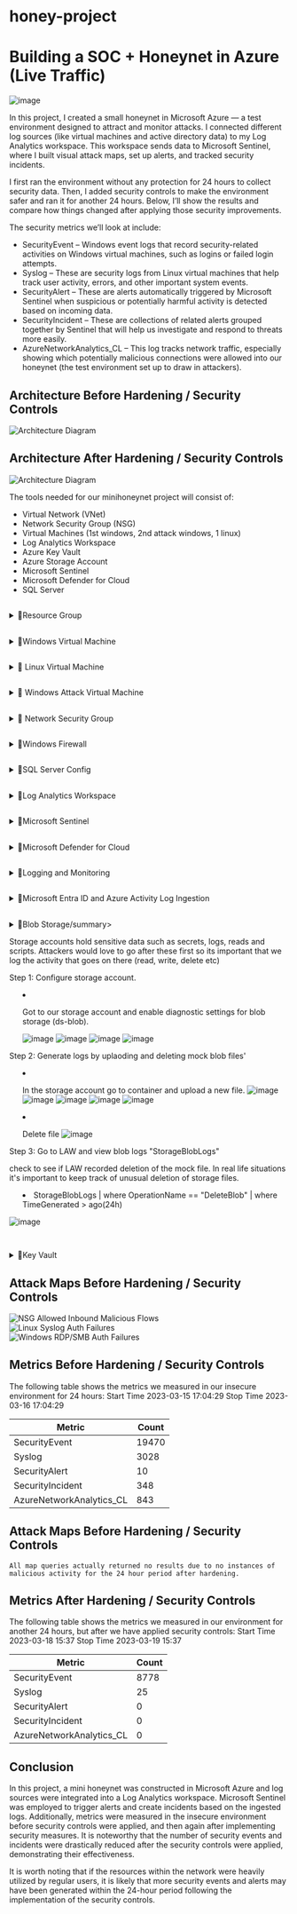 # honey-project
# Building a SOC + Honeynet in Azure (Live Traffic)
![image](https://github.com/user-attachments/assets/1974b4f8-7332-4ebd-99c1-59d70491a0b4)


In this project, I created a small honeynet in Microsoft Azure — a test environment designed to attract and monitor attacks. I connected different log sources (like virtual machines and active directory data) to my Log Analytics workspace. This workspace sends data to Microsoft Sentinel, where I built visual attack maps, set up alerts, and tracked security incidents.

I first ran the environment without any protection for 24 hours to collect security data. Then, I added security controls to make the environment safer and ran it for another 24 hours. Below, I’ll show the results and compare how things changed after applying those security improvements.

The security metrics we’ll look at include:

- SecurityEvent – Windows event logs that record security-related activities on Windows virtual machines, such as logins or failed login attempts.
- Syslog – These are security logs from Linux virtual machines that help track user activity, errors, and other important system events.
- SecurityAlert – These are alerts automatically triggered by Microsoft Sentinel when suspicious or potentially harmful activity is detected based on incoming data.
- SecurityIncident – These are collections of related alerts grouped together by Sentinel that will help us investigate and respond to threats more easily.
- AzureNetworkAnalytics_CL – This log tracks network traffic, especially showing which potentially malicious connections were allowed into our honeynet (the test environment set up to draw in attackers).

## Architecture Before Hardening / Security Controls
![Architecture Diagram](https://i.imgur.com/aBDwnKb.jpg)

## Architecture After Hardening / Security Controls
![Architecture Diagram](https://i.imgur.com/YQNa9Pp.jpg)

The tools needed for our minihoneynet project will consist of:

- Virtual Network (VNet)
- Network Security Group (NSG)
- Virtual Machines (1st windows, 2nd attack windows, 1 linux)
- Log Analytics Workspace
- Azure Key Vault
- Azure Storage Account
- Microsoft Sentinel
- Microsoft Defender for Cloud
- SQL Server

##
<details><summary>🔽Resource Group</summary>

The first thing we are going to do is create a resource group so that we have a folder that keeps all the related cloud stuff for a project—like virtual machines, storage, and settings—organized in one place.
1) Create a name for the resource group. We will call ours  "Honey-Files"
2) Choose a region where we will deploy our VMS, create our log analytic workspace, NSGS etc

![image](https://github.com/user-attachments/assets/3e0e8f6e-6217-410f-a1bf-03a6808f5e1d)

![image](https://github.com/user-attachments/assets/d289e4e5-af69-4022-b8ad-4a7c381e9715)

</details>

##
<details><summary>🔽Windows Virtual Machine</summary>

Create Windows 10 Pro Virtual Machine
![image](https://github.com/user-attachments/assets/dbcbfc22-8670-4d1d-9941-d19e8a36cb32)


1.Use the same resource group created
2. Name the VM: (windows-vm)
3. Region: EAST US 2
4. Resource Group: RG-Cyber-Lab
5. Virtual Network: Lab-VNet

When done review and create.
![image](https://github.com/user-attachments/assets/988f455b-3bc1-4786-87be-2dffd995af97)
![image](https://github.com/user-attachments/assets/5afbdc77-6199-46af-8591-7124d78d4382)
![image](https://github.com/user-attachments/assets/149f3c6e-1572-4e80-bd05-631fe4fc1aa7)



</details>


##
<details><summary>🔽 Linux Virtual Machine</summary>

Create  Ubuntu (Linux) Virtual Machine
1. Name the VM: (linux-vm).
2. Same Region, Resource Group, and VNet as windows-vm
3. We will use a username and password instead for authentication
   
![image](https://github.com/user-attachments/assets/1f00074f-ba53-4036-85b8-854cb5cee22b)
![image](https://github.com/user-attachments/assets/0513b906-e447-4918-91cd-9e26e842afe9)
![image](https://github.com/user-attachments/assets/a61c97e3-7aa2-4cf3-824f-a95f85024325)
![image](https://github.com/user-attachments/assets/875b1bf6-613f-4c1c-a9ea-17951ced3a24)


We will deliberately open up the ports to the internet, to create a vulnerable environment so that we can attract attention from the red team.
</details>


##
<details><summary>🔽 Windows Attack Virtual Machine</summary>

  Create another Windows VM in a region and zone outside the US and NAME IT “attack-vm”
1. Name: attack-vm
2. Resource Group: RED-FILES
3. Region: Asia Pacific- East Asia
   ![image](https://github.com/user-attachments/assets/744c5d54-60da-46d5-b510-f7b61626678d)
   ![image](https://github.com/user-attachments/assets/a421f58c-790a-4e3f-a572-3b2f13168a63)
![image](https://github.com/user-attachments/assets/762b12b8-0983-4b61-86a9-95a7b7bc2259)

   

</details>


##
<details><summary>🔽 Network Security Group </summary>

- Our Network Security Group is the firewall or security gate of our virtual network. 
- It decides who is allowed in or ho gets bloackd when trying to conect to our virtual machine.
- We will open up the gates all the way, so anyone can cnnect out VMs.

  Inbound Rules
  - Inbound is all the traffic coming into our vms.
  - Inbond Rules will allow or block that traffic. If we dont allow traffic then our VMS will just sit there without keeping track of any activity or alerts to log.
 
    Step by Step Breakdown
    1) We will go to our windows vm and locate the network settings
       ![image](https://github.com/user-attachments/assets/d4cf4581-1f5b-452b-99da-d7fa693e65d2)

    2) Create a new inbound rule
       ![image](https://github.com/user-attachments/assets/c0beab45-bb75-4487-bddf-fd1e663e84b3)

      -  We will change the desintation port range from 8080 to * allowing inbound traffic from any port.
      -  We will change the priority to 100 which is the minimum. The lower the number the higher the priority will be compared to ther inbound rule that are already present.
      -  we will name the rule "DangerAllowAnyCustomAnyInbound"
      -  Keep everything else at default and press Add.
      ![image](https://github.com/user-attachments/assets/d57aaf78-271a-4ea9-9917-15f9b3e3ee45)


Repeat the same exact process for Linux vm.


 

   
</details>


##
<details><summary>🔽Windows Firewall</summary>

We are now going to RDP into our windows vm to turn off the firewall. This will make the environment even more insecure because our firewall blocks unauthorized network access.

Step 1: We will search Windows Remote Dextop Connection (RDP) and then log in with our IP address and the VM's login credentials
![image](https://github.com/user-attachments/assets/9ae336a0-1387-4333-9bd0-7e0a1656dbda)
![image](https://github.com/user-attachments/assets/82c3b4c2-5dfc-4fae-829a-48276c0556ce)
![image](https://github.com/user-attachments/assets/0505228d-3cd3-407b-81d2-ffffb65d74e4)

Step 2: search for Windows Firewall or "wf.msc" 
![image](https://github.com/user-attachments/assets/d885d045-5492-4737-8678-0e3aa64a9acc)

Step 3: Disable Firewall 
![image](https://github.com/user-attachments/assets/cc0597a6-3335-41f4-b049-b259aadfe4d5)
![image](https://github.com/user-attachments/assets/4fd53b16-4d8f-49aa-b28d-6a54cc85107a)
![image](https://github.com/user-attachments/assets/68de6e1d-669c-4900-b737-b7a25c5d603a)
![image](https://github.com/user-attachments/assets/b2003179-597d-407d-aec6-c9ce0aee9577)
![image](https://github.com/user-attachments/assets/b1f88017-a2ca-4e84-97ef-1d2df3c7f6a1)

Step 4: Test Firewall vulnerability by using my windows vm to ping my linux vm.
Open command line on windows, type ping and then the ip address of linux.
![image](https://github.com/user-attachments/assets/4e555d51-4245-4745-8aa7-09b0a42981aa)

Firewall is down now so other devices will be able to have access.


</details>


##
<details><summary>🔽SQL Server Config</summary>

- SQL Server is a database that stores information such as passwords, logs etc.
- Since they hold sensitive information, they are easy targets for hackers.
- We are going to install SQL server so that we can have instrument to generate logs.


  Step 1: In the windows vm, install SQL server eval: https://www.microsoft.com/en-us/evalcenter/evaluate-sql-server-2019
  ![image](https://github.com/user-attachments/assets/9f5c368a-de7b-4fda-8215-eeda19b92411)
  ![image](https://github.com/user-attachments/assets/d55aa113-f2fa-42df-90a8-8aa07763857a)
  ![image](https://github.com/user-attachments/assets/b1125d59-ba17-45ba-b13b-a251456559fd)
  ![image](https://github.com/user-attachments/assets/36fe98b6-f61d-497e-83d4-854937085044)
  ![image](https://github.com/user-attachments/assets/70d93635-b6f5-42c9-9c22-ac241a98fac0)
  ![image](https://github.com/user-attachments/assets/43f11f46-f98e-4d2a-a007-96844331a6b8)
  ![image](https://github.com/user-attachments/assets/d160fcba-8cb0-427d-bb3d-e86fb8900d7a)
  ![image](https://github.com/user-attachments/assets/4c9d6efe-75cf-4d0d-8c85-8dcf51e58aed)
  ![image](https://github.com/user-attachments/assets/0f8d6d21-9dc5-42e6-8840-5a56c12bced0)
  ![image](https://github.com/user-attachments/assets/bb450b9c-3a39-4731-b4ec-44424f8d3cec)
  ![image](https://github.com/user-attachments/assets/871b8027-2e9d-4a7c-a129-49e4cdfea9d8)
  ![image](https://github.com/user-attachments/assets/ab1cfb28-1d4d-43d6-a7be-51c4452a3028)
  ![image](https://github.com/user-attachments/assets/efd1d273-1f23-463f-8259-2ac21e4cac74)
  ![image](https://github.com/user-attachments/assets/1bb77c0d-3e79-4233-93e9-552a35382d1f)
  ![image](https://github.com/user-attachments/assets/e77bcd6a-c8b6-4410-b78e-ed8ceb027d4a)
  ![image](https://github.com/user-attachments/assets/8a214e1b-a365-4945-8451-59e829eb8a89)


Step 2; Download SQL Server Management Studio (connecting app to our SQL database): https://sqlserverbuilds.blogspot.com/2018/01/sql-server-management-studio-ssms.html#google_vignette

![image](https://github.com/user-attachments/assets/10618625-200a-43e5-9f2b-6e7a905c00b8)
![image](https://github.com/user-attachments/assets/9203fb91-22a4-44b8-95d7-7e960c967702)
![image](https://github.com/user-attachments/assets/4ac66ef9-86d9-4fc6-84a9-dcfbeb948a4a)

Step 3: We will enable logging for our SQL

   1) Go to Registry Editor on windows search
   ![image](https://github.com/user-attachments/assets/778d0d1d-2fd6-431a-a715-00867f5ad625)

   2) In this order: HKEY_LOCAL_MACHINE\SYSTEM\CurrentControlSet\Services\EventLog\Security
   ![image](https://github.com/user-attachments/assets/f9f6f9cc-e685-4cb7-a0ac-66d8047c2975)
   ![image](https://github.com/user-attachments/assets/537aa0bb-1bbd-41a9-90f2-300032198293)

   3) Right click Security key, go to permission
   ![image](https://github.com/user-attachments/assets/f85f0c14-bdce-409d-9a30-369fe97aff15)
   ![image](https://github.com/user-attachments/assets/8a7d0902-d126-41c6-9f74-e780371f91ef)
   ![image](https://github.com/user-attachments/assets/b963fc1b-1fa2-4f29-a0ac-6c40c7fb2c69)

Step 4: Configure audit object access setting in Windows VM (use a command line to turn on windows logging to view suspicious activity)

   1) Open Command Line as an admin
      ![image](https://github.com/user-attachments/assets/91cf1344-b3f3-4bc8-8743-df2cff447daf)
  
   2) Type this command "auditpol /set /subcategory:"application generated" /success:enable /failure:enable"
      ![image](https://github.com/user-attachments/assets/ef4eb241-ad92-4d29-964a-27e8b72aa91c)

Step 5: Enable auditing on the connector app for our SQL Server (SQL SERVER MANAGEMENT STUDIO or SSMS)

   1) Open SSMS
      ![image](https://github.com/user-attachments/assets/c3758305-cb7f-4ca8-9c74-91d628b4e694)

   2) Login with credentials from SQL Server setup and connect
       ![image](https://github.com/user-attachments/assets/ef618dd0-dd8d-4819-9c40-5b69a8241cb8)
   
   3) Rightclick and go to properties
      ![image](https://github.com/user-attachments/assets/15f77618-6f59-4fcd-ace5-5cbc3cba1eae)

   4) When you enter "Security" change settings to "both failed and succesful logins"
      ![image](https://github.com/user-attachments/assets/0d16045f-f780-4de9-8f62-c8640799e4f4)

   5) Restart settings to solidify changes.
      ![image](https://github.com/user-attachments/assets/77e7f33f-1c08-4938-bc1a-d378dedac4ba)


</details>


##
<details><summary>🔽Log Analytics Workspace</summary>

We will be creating our Log Analytic Workspace or "LAW" (soc-surveillance). This is the nucleus of our honeynet project. It is like a giant cloud notebook that collects and organzies data so that we can detect and investigate suspiscious activity. This will be the location of all of our activities in active directory, virtual network, network security groups, and our SIEM (Sentinel) 

Step 1: search Log Analytic Workspace 
   ![image](https://github.com/user-attachments/assets/8da7b451-be34-4d2d-9c03-20d6da3d0490)

Step 2: Create 
   1) We are using our same resource group "Honey-Files"
   2) We will call our LAW "soc-surveillance"
   3) Same region as Resource group and Virtual machines
   4) Review and Create
   
   ![image](https://github.com/user-attachments/assets/8f5e4aed-894b-4b0b-ae6d-bc928be8ec5e)
   ![image](https://github.com/user-attachments/assets/79a8969e-54b9-4f70-819e-268f6362c625)
   ![image](https://github.com/user-attachments/assets/67369938-f8a3-4462-a527-9c0ed3ef4a46)



</details>








##
<details><summary>🔽Microsoft Sentinel</summary>



Microsoft Sentinel is our security control room, just like security cameras in a building, it watches every activity that is happening in our system. Through this SIEM we will turn our LAW into a security investigation platform by connecting the two.

Step 1: Create Sentinel
   ![image](https://github.com/user-attachments/assets/0b84e01e-9ffa-45c4-a775-a6c045800477)
   ![image](https://github.com/user-attachments/assets/856bb8de-ed26-465b-916d-25685ad70b4d)

Step 2: Connect to LAW

   ![image](https://github.com/user-attachments/assets/313cd8bb-6d7d-4168-8ac4-0fe3149e7365)

Step 3: Create a watchlist in Sentinel
- We will upload IP-related geodata as a reference point for Sentinel in the future to intelligently track more suspicious activity.
- This will help narrow down our search to a certain rgion, city if possible.

   1) Go to Sentinel and locate watchlist, then create new.
     ![image](https://github.com/user-attachments/assets/ca264a15-f3c8-41a6-a15e-e4faf4ab9bbb)
     ![image](https://github.com/user-attachments/assets/f9a2c862-6f79-4852-8bc1-8c844777680f)

   2) Upload and name geodata file.
      - Keep name and alias the same.
        ![image](https://github.com/user-attachments/assets/e3d75cec-b45e-485c-844d-432e81f4bc30)
        - Upload the gile. Keep everything else default. The only thing you ltar is changing searchkey to network
          ![image](https://github.com/user-attachments/assets/c2b98955-39dc-440e-adb8-c378cf435867)
          ![image](https://github.com/user-attachments/assets/8977f07a-b746-4717-9632-b9561889da63)

   3) Go to Log Analytics Workspace and check that Sentinel has received and loaded our geo-data correctly
      - Go to LAW and then locate the log section
        ![image](https://github.com/user-attachments/assets/ef54adb6-ab5d-467e-9d8e-595702333dcd)
      - Make sure KQL mode is on an type in _GetWatchlist("geoip"). If it worked, we’ll see a table appear with columns like country, IP ranges, etc
        ![image](https://github.com/user-attachments/assets/28a80b80-eec5-4a4e-82f2-8d0323589cb6)
      -Ensure the download is completed for the watchlist.
         ![image](https://github.com/user-attachments/assets/ddaa72f1-0f5d-4892-b3d4-a911876fcc7f)




   


</details>




##
<details><summary>🔽Microsoft Defender for Cloud</summary>

Defender for Cloud is the security guard, the line of defense for our cloud infrastructure and all the resources(virtual machine, databases, files etc) in it.
 - Cloud scans for intruders
 - Cloud alerts if enemies are nearby
 - Cloud tells you what walls to harden and reinforce.

We will take logs from our security groups and vms, injesting them into our LAW.

Step 1: Enable Microsoft Defender for Cloud for Log Analytics Workspace
- Open up MDC on Azure and then go to environment settings.
   ![image](https://github.com/user-attachments/assets/798cebac-029d-47a2-b28f-12267664fdcc)
  ![image](https://github.com/user-attachments/assets/0eadd47b-ec95-4891-9fcf-98b96c6d5edc)
- Scroll down and expand the subscription until we see our LAW, and then edit settings.
  ![image](https://github.com/user-attachments/assets/b5e6a7c7-b9f4-4a64-ac5e-b0ba9ab77084)
- Go to defender plans to turn on servers, and sql servers to allow us to collect logs from vms and SQL server.
  ![image](https://github.com/user-attachments/assets/cfefaf31-b224-4cbb-acb8-66154fdb05bd)
- Go to data collection and cehck "All Events" so we can collect all events from Windows Security Log
  ![image](https://github.com/user-attachments/assets/10370b2e-6a57-425f-a702-df773b6ca0d7)

  Step 2: Enable Microsoft Defender for Cloud for Azure Subcription, this ensures MDC is protecting our entire cloud environment — not just the VMs.
  - Go back to Environment settings, go to Subscription this time and edit settings.
    ![image](https://github.com/user-attachments/assets/3f0ecc6d-fb3f-4739-a575-ce0b7f633eec)
  - Under Defender Plans, turn on protection for Servers, Key Vault, Storage, and Databse
    ![image](https://github.com/user-attachments/assets/5be3fa62-844c-468d-aaaf-7c4ae13fc76d)

Step 3: Enable Microsoft Defender for Cloud Continuous Export in Environment Settings: this will export alerts to LAW for future KQL queries
- Under Continous Export, go to Log Analytics Workspace and permit all data to be exportd to LAW
  ![image](https://github.com/user-attachments/assets/a96f178a-8689-45cf-b884-ebca78a99b26)
  Scroll down and export config to our resource group "Honey-Files", and finally export to our our LAW and save everything.
     ![image](https://github.com/user-attachments/assets/6cbd40db-6ccd-41f5-99fe-1969f68fc0e5)

MDC is eabled.






</details>



##
<details><summary>🔽Logging and Monitoring</summary>

In this section we will be configure logging for all of our virtual machines (excluding attack vm) network security groups. It will be a different process for our virtual networks compared to other resources in Azure because our vms require agents to be installed and configured to enable logging.

Step 1: Create a storage account to store our NSG flow logs in.
   - ![image](https://github.com/user-attachments/assets/bf14c742-1c8f-4bb8-bd18-a265047559c7)
   - We will name it "securityvault", using the same resource group and region that we have been using. Once done we review and create.
     ![image](https://github.com/user-attachments/assets/afd47338-2b1d-43bf-8f88-c6f1de0f26e4)

Step 2: Enable flow logs for NSG.
   - ![image](https://github.com/user-attachments/assets/1fc890a0-bc00-4097-a70c-8c65bca31de5)
   - Go to anyone of our vm's network security group (there should be one for each vm) and click nsg flow log.
     ![image](https://github.com/user-attachments/assets/61384461-b6e5-400d-9194-f24ec29fa585)
     ![image](https://github.com/user-attachments/assets/53985fc1-902b-4762-91db-8f7e7837fd43)
     - Create a new flow log
       ![image](https://github.com/user-attachments/assets/a7365fa7-aa02-4339-990d-7d56f1df15d6)
     - Target resource will be for both network security groups, use the same LAW and storage account that we just created "securityvault"
       ![image](https://github.com/user-attachments/assets/2f657c0f-203a-4286-9681-131c270c7d0a)
       ![image](https://github.com/user-attachments/assets/84835d70-997d-4ff0-b891-0e9167196100)
       ![image](https://github.com/user-attachments/assets/f11563f5-8476-4ecd-9334-29101b209c19)
      ![image](https://github.com/user-attachments/assets/f05888bf-e225-481a-936e-cca549a167dc)

Step 3: Configure Data Collection Rules for our VMs within Microsoft Sentinel

We will be setting up rules to collect important logs from your Virtual Machines (VMs) so that Microsoft Sentinel can monitor them.
Think of it like: "Hey Sentinel, here are the computers (VMs). I want you to keep an eye on these specific types of events (like login attempts or errors)."
These rules are called Data Collection Rules (DCRs).

- Go to sentinel and click on our LAW "soc-surveillance".
   ![image](https://github.com/user-attachments/assets/398f7d30-99a3-451b-bbd3-f9ec3cfdd50d)
-Scroll down to Cintent Hub under Content Management
   ![image](https://github.com/user-attachments/assets/e83ccf88-3720-450a-9b6c-5092d1dc1483)
- We will install monitoring agents for both of our virtual machines. 'Window Security Events" for windows vm and "Syslog" for linux.
  ![image](https://github.com/user-attachments/assets/22e5b4fd-be6a-455d-aefc-5129e1221917)
  ![image](https://github.com/user-attachments/assets/1c192cac-8a4d-4adf-b473-171c930a1691)
- Check under VM -> Settings -> Extensions Applications for both the Windows and Linux VM and ensure the agent is installed with “Provisioning succeeded”
  ![image](https://github.com/user-attachments/assets/382425a1-e49d-4fed-9ebd-3e4a6efc0044)
   ![image](https://github.com/user-attachments/assets/8a19bf44-5250-41e4-a66b-257dff66054c)
  ![image](https://github.com/user-attachments/assets/0bad0f0e-45bd-4738-8b53-9affca7d5dbd)
-Once installed we will then go to the installed agent to connect to our LAW.
  ![image](https://github.com/user-attachments/assets/4fbd7f70-15bd-4237-8e6d-d32369ff90da)
  ![image](https://github.com/user-attachments/assets/e6aee6a1-3207-4de0-a68c-75d977e35369)
- Create DRC for windows vm "DRC-Windows", connect to same resource group and LAW
  ![image](https://github.com/user-attachments/assets/1e343d0f-4e8d-41c6-9ebe-794580edfedc)
  ![image](https://github.com/user-attachments/assets/99f5c2cc-b19d-435e-a60b-6e3c7e06f544)
  ![image](https://github.com/user-attachments/assets/96671c89-6e79-4328-96f8-a4d7063bb61a)
  ![image](https://github.com/user-attachments/assets/222a839c-09c3-4c47-a57f-4c622fbe6ea7)
  ![image](https://github.com/user-attachments/assets/ae4eab12-ebd6-4940-9877-009f3bce7eee)
- Create DRC for linux vm "DRC-Linux", connect to same resource group and LAW
  ![image](https://github.com/user-attachments/assets/76e26034-73e6-445a-874e-052a438672e0)
  ![image](https://github.com/user-attachments/assets/e44ceb7a-b76a-43ee-b357-df1f935ee3f8)
  ![image](https://github.com/user-attachments/assets/028a0592-78de-4286-889a-e3dff9b151d2)
  ![image](https://github.com/user-attachments/assets/6ad0b336-a476-406a-9e99-8d77d36f3ed0)
  ![image](https://github.com/user-attachments/assets/9ddf3971-1797-4310-ad61-6fa299d3a211)
  ![image](https://github.com/user-attachments/assets/5931dc8c-6b41-4bdf-b780-cecc5117bd85)
  ![image](https://github.com/user-attachments/assets/c8606fc5-ef8d-475a-a133-9b54bd062342)

Step 4: Begin to query logs from LAW from our vms and NSGS. We should see logs from thse three sources:
- Syslog(linux)
- SecurityEvent(windows)
- AzureNetworkAnalytics_CL(NSG)

![image](https://github.com/user-attachments/assets/7550e8bf-70fd-4248-adad-0b3cad392d9c)
![image](https://github.com/user-attachments/assets/cee6cf62-c7de-4f80-992a-2bcdc9e0ca07)
![image](https://github.com/user-attachments/assets/38e56f77-4c4f-4208-9b2c-b233e6534e96)


</details>



##
<details><summary>🔽Microsoft Entra ID  and Azure Activity Log Ingestion</summary>

In this section we will continue to ingest log activity into our LAW, bringing them this time from our Active Directory (Microsoft Entra ID)

Step 1: Create Diagnostic Settings to ingest Azure AD Logs on a Tenant Level(Administrator)
- Go to Microsoft Entra ID and create DIagnostic Settings (ds-audit-signin)
   ![image](https://github.com/user-attachments/assets/2325c631-005d-46b3-a45e-f52f97a9b4c2)
   ![image](https://github.com/user-attachments/assets/f7c20273-0413-4ed1-9bad-2710d9201461)
   ![image](https://github.com/user-attachments/assets/24865dad-bd24-45c0-b6c6-0547acade01c)
-Name the setting "ds-audit-signin", w ewill only need to enable the signin logs and audit logs. Send to LAW
   ![image](https://github.com/user-attachments/assets/0ba68b50-49e8-4aa4-9c14-8a2a8ac63d73)
- Lets check our LAW to see if tables for "AuditLogs" and "SigninLogs" were created
  ![image](https://github.com/user-attachments/assets/e70112f4-edfe-4024-bbab-138ff66f154a)

Step 2: Create Activity to Test the Logs: We're pretending to be a real admin doing admin stuff — we will generate activity that should appear in the logs.

- Create a dummy user, username “dummy_user”
  ![image](https://github.com/user-attachments/assets/2325c631-005d-46b3-a45e-f52f97a9b4c2)
  ![image](https://github.com/user-attachments/assets/9c317cfc-382c-4c94-8276-7312b7c19efd)
  ![image](https://github.com/user-attachments/assets/b9230f23-3ee1-47ba-8326-5668796b839c)
  ![image](https://github.com/user-attachments/assets/3e353cc8-1446-401e-a3c7-7d6c2a986e10)

- Log in with it once in an incognito window.
  ![image](https://github.com/user-attachments/assets/72d7ea3d-94bd-47f9-a65f-4eee2043b761)
  ![image](https://github.com/user-attachments/assets/81b8d6bf-1364-49a4-8f97-0d6c7ab91e09)
  ![image](https://github.com/user-attachments/assets/d1c09a9c-4b16-4f58-99f7-a4e20fa75168)

- Assign the user the role of global administrator
  ![image](https://github.com/user-attachments/assets/ae8e506d-b632-4c9f-a681-ab0edc876502)
  ![image](https://github.com/user-attachments/assets/857a3a98-522e-4be9-8308-586df74c99f5)
  ![image](https://github.com/user-attachments/assets/1a28373c-eab2-4e7d-80fb-6d9d0107bcf1)
  ![image](https://github.com/user-attachments/assets/6e371b37-0ed3-4247-b66f-1165f9f8e994)
  ![image](https://github.com/user-attachments/assets/5ff14324-e995-4cba-9044-3e563f6337fa)
  ![image](https://github.com/user-attachments/assets/7a6cc84a-b012-41f4-b82b-f1d8a1a52e3b)

- Delete user 
   -![image](https://github.com/user-attachments/assets/1db9ddfa-c700-4d85-801d-9a55799fc612)

-This should generate log activity on LAW
   ![image](https://github.com/user-attachments/assets/6e392d78-7be0-43f8-96fb-8d565956fb75)


Step 3: We will zoom out to our entire cloud environment and monitor whats happening in Azure.

-  Configure Azure to send platform activity logs to your workspace, so you can query them with KQL. Go to Monitor>Activity LOG>Export Activity Log

  ![image](https://github.com/user-attachments/assets/e367cb06-f0a4-4202-ae9b-0b0cc835ad07)
  ![image](https://github.com/user-attachments/assets/47c15d7a-a363-4ea7-bd69-aa8993313244)
  ![image](https://github.com/user-attachments/assets/8db8a5f7-798f-4ccf-8ca6-f61bc9c69589)

- Create Diagnostic Settings (ds-azureactivity) and add to LAW

  ![image](https://github.com/user-attachments/assets/3720865e-d037-4367-9478-0482944951bf)
  ![image](https://github.com/user-attachments/assets/732407b3-5d59-4bb5-971b-59d4add33212)

We have now created a pipeline where Azure activities (creating\deleting resource groups) can be ingested into our LAW. We will now generate logs.
- Create resource group "Scratch-Resource-Group" and "Critical-Infrastructure-Wastewater"

   ![image](https://github.com/user-attachments/assets/8c304a3f-5c0b-4199-9086-1bd74cb87f13)
  ![image](https://github.com/user-attachments/assets/fffc957e-7ac2-40ae-84a1-bbfaf65d4518)

- Delete both

  ![image](https://github.com/user-attachments/assets/a0487dc1-4d5e-4935-8190-caae9ca75c39)
  ![image](https://github.com/user-attachments/assets/c7021990-f64b-4c37-a7a8-c04edcfaf7d1)

- Check for logs in LAW
- ![image](https://github.com/user-attachments/assets/2c7cdd35-0c29-4c4c-b77a-5627693c8ab5)

 query: AzureActivity/Look at the Azure Activity log table
| where ResourceGroup startswith "Critical-Infrastructure-"/Only show actions taken against resource groups whose names start with Critical Infrastructure
| order by TimeGenerated/order results from newest to oldest
![image](https://github.com/user-attachments/assets/0a6e32d6-a8e5-404b-977f-1ea2a4d2abfb)





</details>

  
   



   

##
<details><summary>🔽Blob Storage/summary>

 Storage accounts hold sensitive data such as secrets, logs, reads and scripts. Attackers would love to go after these first so its important that we log the activity that goes on there (read, write, delete etc)

 Step 1: Configure storage account.

 - Got to our storage account and enable diagnostic settings for blob storage (ds-blob).

   ![image](https://github.com/user-attachments/assets/228dc805-2dc3-4014-b2c3-d6cd94204922)
   ![image](https://github.com/user-attachments/assets/4bff9ec6-d1f9-4539-8db8-974b79c3b158)
   ![image](https://github.com/user-attachments/assets/3d60f120-5bac-4a5f-b33d-6744129eb325)
   ![image](https://github.com/user-attachments/assets/98b5eb59-4d42-499b-9654-2c2eaa2d3956)


Step 2: Generate logs by uplaoding and deleting mock blob files'

- In the storage account go to container and upload a new file.
  ![image](https://github.com/user-attachments/assets/57fae4dc-7033-4aa7-99ba-a182e0a769ea)
  ![image](https://github.com/user-attachments/assets/10118897-657a-4f3d-af62-c6fba1f334d9)
  ![image](https://github.com/user-attachments/assets/57980421-710f-409d-84d2-849197a9e1a6)
  ![image](https://github.com/user-attachments/assets/63d5c4a3-6594-44ee-8f91-57b72df5588a)
  ![image](https://github.com/user-attachments/assets/c88b1807-5d48-429b-8bb3-f2959e31f619)

- Delete file
  ![image](https://github.com/user-attachments/assets/ebaf11f8-f536-40c5-874d-947fcc160d23)


Step 3: Go to LAW and view blob logs "StorageBlobLogs"

check to see if LAW recorded deletion of the mock file. In real life situations it's important to keep track of unusual deletion of storage files.

- StorageBlobLogs | where OperationName == "DeleteBlob"
| where TimeGenerated > ago(24h)

![image](https://github.com/user-attachments/assets/893a82fc-1545-434a-bae8-e55f9e3dd7e3)










</details>





##
<details><summary>🔽Key Vault</summary>
  
Key Vault contains secrets, passwords, and keys. It's pretty important to keep track of who is accessing those files, especially if the user doesn't have high priviledges.

Step 1: Configure Logging for Key Vault

- Go to key vault and create new with the same resource group and region.
  ![image](https://github.com/user-attachments/assets/b3fa8af9-dd89-4629-926d-4d281cdde410)
  ![image](https://github.com/user-attachments/assets/1b0ca9d4-4673-4100-a49b-392fae58bef7)
  ![image](https://github.com/user-attachments/assets/06a97693-dc65-40fb-90f1-7f4b61508767)

- Enable Diagnostic setting for Key Vault "ds-keyvault" to send to LAW
   ![image](https://github.com/user-attachments/assets/df2b8ee9-cebc-43d1-9053-1be6a5781f3d)
   ![image](https://github.com/user-attachments/assets/6ab756fb-6dae-4b2f-a06f-e7e0f24e604f)



Step 2: Add a Test Secret. This will generate logs for accessing secrets and passwords in the key vault

- Go to our newly created key vault and create a new secret “Tenant-Global-Admin-Password” and create new password

  ![image](https://github.com/user-attachments/assets/f815fe2b-245b-45c0-abbe-63d889a33103)
  ![image](https://github.com/user-attachments/assets/80a6bfa8-f33b-4cc2-8f91-80043e0e32e9)
  ![image](https://github.com/user-attachments/assets/8ed7650d-676a-4ced-9adb-f2dd8db655cc)


- Create a log by accessing newly created secret.
  ![image](https://github.com/user-attachments/assets/f4b714a2-a923-449b-821a-3d20e2302dbc)
  ![image](https://github.com/user-attachments/assets/ab95c952-3131-4485-883e-ace387323f9b)
  ![image](https://github.com/user-attachments/assets/65d72e31-8a9a-4ce2-b8f4-76c17cfc3e1f)
  ![image](https://github.com/user-attachments/assets/22cba163-e45d-4ef2-8f2d-35fa3a10409f)


Step 3: Go to LAW and view KeyVault logs "AzureDiagnostics"

 - Lets scan for logs that show that the secret was accessed in the key vault

   AzureDiagnostics
| where ResourceProvider == "MICROSOFT.KEYVAULT"
| where Resource == "AKVAULT100"
| where OperationName == "VaultGet"
| where ResultType == "Success"
| project ResourceProvider, Resource, OperationName, ResultType

![image](https://github.com/user-attachments/assets/38e54cac-4265-4d99-9773-7f75efb18b27)









   </details>








     














## Attack Maps Before Hardening / Security Controls
![NSG Allowed Inbound Malicious Flows](https://i.imgur.com/1qvswSX.png)<br>
![Linux Syslog Auth Failures](https://i.imgur.com/G1YgZt6.png)<br>
![Windows RDP/SMB Auth Failures](https://i.imgur.com/ESr9Dlv.png)<br>

## Metrics Before Hardening / Security Controls

The following table shows the metrics we measured in our insecure environment for 24 hours:
Start Time 2023-03-15 17:04:29
Stop Time 2023-03-16 17:04:29

| Metric                   | Count
| ------------------------ | -----
| SecurityEvent            | 19470
| Syslog                   | 3028
| SecurityAlert            | 10
| SecurityIncident         | 348
| AzureNetworkAnalytics_CL | 843

## Attack Maps Before Hardening / Security Controls

```All map queries actually returned no results due to no instances of malicious activity for the 24 hour period after hardening.```

## Metrics After Hardening / Security Controls

The following table shows the metrics we measured in our environment for another 24 hours, but after we have applied security controls:
Start Time 2023-03-18 15:37
Stop Time	2023-03-19 15:37

| Metric                   | Count
| ------------------------ | -----
| SecurityEvent            | 8778
| Syslog                   | 25
| SecurityAlert            | 0
| SecurityIncident         | 0
| AzureNetworkAnalytics_CL | 0

## Conclusion

In this project, a mini honeynet was constructed in Microsoft Azure and log sources were integrated into a Log Analytics workspace. Microsoft Sentinel was employed to trigger alerts and create incidents based on the ingested logs. Additionally, metrics were measured in the insecure environment before security controls were applied, and then again after implementing security measures. It is noteworthy that the number of security events and incidents were drastically reduced after the security controls were applied, demonstrating their effectiveness.

It is worth noting that if the resources within the network were heavily utilized by regular users, it is likely that more security events and alerts may have been generated within the 24-hour period following the implementation of the security controls.
